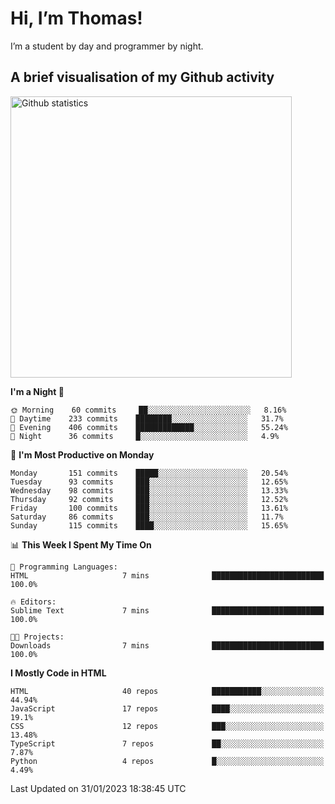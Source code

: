 # Hi, I’m Thomas!
I’m a student by day and programmer by night.

## A brief visualisation of my Github activity

<img title="My Github statistics" alt="Github statistics" width="450px" src="https://github-readme-stats.vercel.app/api?username=thomasrettig&show_icons=true&include_all_commits=true&count_private=true&&hide=issues&theme=tokyonight&border_radius=6px"/>

<!--START_SECTION:waka-->
**I'm a Night 🦉** 

```text
🌞 Morning    60 commits     ██░░░░░░░░░░░░░░░░░░░░░░░   8.16% 
🌆 Daytime    233 commits    ████████░░░░░░░░░░░░░░░░░   31.7% 
🌃 Evening    406 commits    █████████████░░░░░░░░░░░░   55.24% 
🌙 Night      36 commits     █░░░░░░░░░░░░░░░░░░░░░░░░   4.9%

```
📅 **I'm Most Productive on Monday** 

```text
Monday       151 commits    █████░░░░░░░░░░░░░░░░░░░░   20.54% 
Tuesday      93 commits     ███░░░░░░░░░░░░░░░░░░░░░░   12.65% 
Wednesday    98 commits     ███░░░░░░░░░░░░░░░░░░░░░░   13.33% 
Thursday     92 commits     ███░░░░░░░░░░░░░░░░░░░░░░   12.52% 
Friday       100 commits    ███░░░░░░░░░░░░░░░░░░░░░░   13.61% 
Saturday     86 commits     ███░░░░░░░░░░░░░░░░░░░░░░   11.7% 
Sunday       115 commits    ████░░░░░░░░░░░░░░░░░░░░░   15.65%

```


📊 **This Week I Spent My Time On** 

```text
💬 Programming Languages: 
HTML                     7 mins              █████████████████████████   100.0%

🔥 Editors: 
Sublime Text             7 mins              █████████████████████████   100.0%

🐱‍💻 Projects: 
Downloads                7 mins              █████████████████████████   100.0%

```

**I Mostly Code in HTML** 

```text
HTML                     40 repos            ███████████░░░░░░░░░░░░░░   44.94% 
JavaScript               17 repos            ████░░░░░░░░░░░░░░░░░░░░░   19.1% 
CSS                      12 repos            ███░░░░░░░░░░░░░░░░░░░░░░   13.48% 
TypeScript               7 repos             ██░░░░░░░░░░░░░░░░░░░░░░░   7.87% 
Python                   4 repos             █░░░░░░░░░░░░░░░░░░░░░░░░   4.49%

```



 Last Updated on 31/01/2023 18:38:45 UTC
<!--END_SECTION:waka-->
